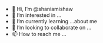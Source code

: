 - 👋 Hi, I’m @shaniamishaw
- 👀 I’m interested in ...
- 🌱 I’m currently learning ...about me
- 💞️ I’m looking to collaborate on ...
- 📫 How to reach me ...

<!---
shaniamishaw/shaniamishaw is a ✨ special ✨ repository because its `README.md` (this file) appears on your GitHub profile.
You can click the Preview link to take a look at your changes.
--->

